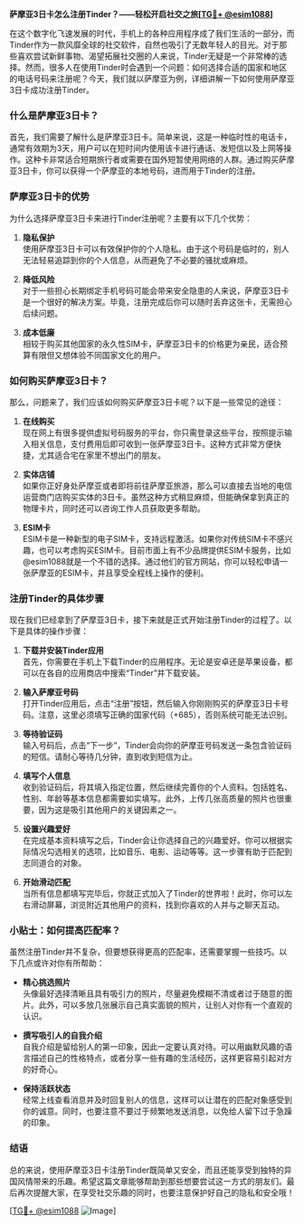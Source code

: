 **萨摩亚3日卡怎么注册Tinder？——轻松开启社交之旅[[TG💪+ @esim1088](https://t.me/s/esim1088)]**

在这个数字化飞速发展的时代，手机上的各种应用程序成了我们生活的一部分，而Tinder作为一款风靡全球的社交软件，自然也吸引了无数年轻人的目光。对于那些喜欢尝试新鲜事物、渴望拓展社交圈的人来说，Tinder无疑是一个非常棒的选择。然而，很多人在使用Tinder时会遇到一个问题：如何选择合适的国家和地区的电话号码来注册呢？今天，我们就以萨摩亚为例，详细讲解一下如何使用萨摩亚3日卡成功注册Tinder。

### 什么是萨摩亚3日卡？

首先，我们需要了解什么是萨摩亚3日卡。简单来说，这是一种临时性的电话卡，通常有效期为3天，用户可以在短时间内使用该卡进行通话、发短信以及上网等操作。这种卡非常适合短期旅行者或需要在国外短暂使用网络的人群。通过购买萨摩亚3日卡，你可以获得一个萨摩亚的本地号码，进而用于Tinder的注册。

### 萨摩亚3日卡的优势

为什么选择萨摩亚3日卡来进行Tinder注册呢？主要有以下几个优势：

1. **隐私保护**  
   使用萨摩亚3日卡可以有效保护你的个人隐私。由于这个号码是临时的，别人无法轻易追踪到你的个人信息，从而避免了不必要的骚扰或麻烦。

2. **降低风险**  
   对于一些担心长期绑定手机号码可能会带来安全隐患的人来说，萨摩亚3日卡是一个很好的解决方案。毕竟，注册完成后你可以随时丢弃这张卡，无需担心后续问题。

3. **成本低廉**  
   相较于购买其他国家的永久性SIM卡，萨摩亚3日卡的价格更为亲民，适合预算有限但又想体验不同国家文化的用户。

### 如何购买萨摩亚3日卡？

那么，问题来了，我们应该如何购买萨摩亚3日卡呢？以下是一些常见的途径：

1. **在线购买**  
   现在网上有很多提供虚拟号码服务的平台，你只需登录这些平台，按照提示输入相关信息，支付费用后即可收到一张萨摩亚3日卡。这种方式非常方便快捷，尤其适合宅在家里不想出门的朋友。

2. **实体店铺**  
   如果你正好身处萨摩亚或者即将前往萨摩亚旅游，那么可以直接去当地的电信运营商门店购买实体的3日卡。虽然这种方式稍显麻烦，但能确保拿到真正的物理卡片，同时还可以咨询工作人员获取更多帮助。

3. **ESIM卡**  
   ESIM卡是一种新型的电子SIM卡，支持远程激活。如果你对传统SIM卡不感兴趣，也可以考虑购买ESIM卡。目前市面上有不少品牌提供ESIM卡服务，比如@esim1088就是一个不错的选择。通过他们的官方网站，你可以轻松申请一张萨摩亚的ESIM卡，并且享受全程线上操作的便利。

### 注册Tinder的具体步骤

现在我们已经拿到了萨摩亚3日卡，接下来就是正式开始注册Tinder的过程了。以下是具体的操作步骤：

1. **下载并安装Tinder应用**  
   首先，你需要在手机上下载Tinder的应用程序。无论是安卓还是苹果设备，都可以在各自的应用商店中搜索“Tinder”并下载安装。

2. **输入萨摩亚号码**  
   打开Tinder应用后，点击“注册”按钮，然后输入你刚刚购买的萨摩亚3日卡号码。注意，这里必须填写正确的国家代码（+685），否则系统可能无法识别。

3. **等待验证码**  
   输入号码后，点击“下一步”，Tinder会向你的萨摩亚号码发送一条包含验证码的短信。请耐心等待几分钟，直到收到短信为止。

4. **填写个人信息**  
   收到验证码后，将其填入指定位置，然后继续完善你的个人资料。包括姓名、性别、年龄等基本信息都需要如实填写。此外，上传几张高质量的照片也很重要，因为这是吸引其他用户的关键因素之一。

5. **设置兴趣爱好**  
   在完成基本资料填写之后，Tinder会让你选择自己的兴趣爱好。你可以根据实际情况勾选相关的选项，比如音乐、电影、运动等等。这一步骤有助于匹配到志同道合的对象。

6. **开始滑动匹配**  
   当所有信息都填写完毕后，你就正式加入了Tinder的世界啦！此时，你可以左右滑动屏幕，浏览附近其他用户的资料，找到你喜欢的人并与之聊天互动。

### 小贴士：如何提高匹配率？

虽然注册Tinder并不复杂，但要想获得更高的匹配率，还需要掌握一些技巧。以下几点或许对你有所帮助：

- **精心挑选照片**  
  头像最好选择清晰且具有吸引力的照片，尽量避免模糊不清或者过于随意的图片。此外，可以多放几张展示自己真实面貌的照片，让别人对你有一个直观的认识。

- **撰写吸引人的自我介绍**  
  自我介绍是留给别人的第一印象，因此一定要认真对待。可以用幽默风趣的语言描述自己的性格特点，或者分享一些有趣的生活经历，这样更容易引起对方的好奇心。

- **保持活跃状态**  
  经常上线查看消息并及时回复别人的信息，这样可以让潜在的匹配对象感受到你的诚意。同时，也要注意不要过于频繁地发送消息，以免给人留下过于急躁的印象。

### 结语

总的来说，使用萨摩亚3日卡注册Tinder既简单又安全，而且还能享受到独特的异国风情带来的乐趣。希望这篇文章能够帮助到那些想要尝试这一方式的朋友们。最后再次提醒大家，在享受社交乐趣的同时，也要注意保护好自己的隐私和安全哦！

[[TG💪+ @esim1088](https://t.me/s/esim1088) ![Image](https://i.postimg.cc/4NQfJmqS/Snipaste-2025-05-13-00-14-12.png)]
